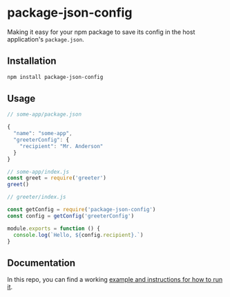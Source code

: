 # package-json-config

Making it easy for your npm package to save its config in the host application's `package.json`.


## Installation

```sh
npm install package-json-config
```


## Usage

```js
// some-app/package.json

{
  "name": "some-app",
  "greeterConfig": {
    "recipient": "Mr. Anderson"
  }
}
```

```js
// some-app/index.js
const greet = require('greeter')
greet()
```

```js
// greeter/index.js

const getConfig = require('package-json-config')
const config = getConfig('greeterConfig')

module.exports = function () {
  console.log(`Hello, ${config.recipient}.`)
}
```

## Documentation

In this repo, you can find a working [example and instructions for how to run it](examples).
